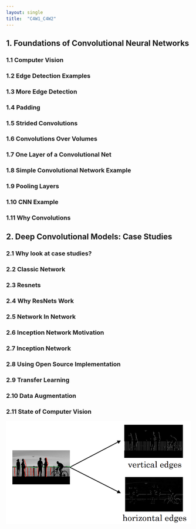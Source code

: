 ```yaml
---
layout: single
title:  "C4W1_C4W2"
---
```


## 1. Foundations of Convolutional Neural Networks

### 1.1 Computer Vision

### 1.2	Edge Detection Examples

### 1.3	More Edge Detection

### 1.4	Padding

### 1.5	Strided Convolutions

### 1.6	Convolutions Over Volumes

### 1.7	One Layer of a Convolutional Net

### 1.8	Simple Convolutional Network Example

### 1.9	Pooling Layers

### 1.10 CNN Example

### 1.11 Why Convolutions

## 2. Deep Convolutional Models: Case Studies

### 2.1 Why look at case studies?

### 2.2 Classic Network

### 2.3 Resnets
 
### 2.4 Why ResNets Work

### 2.5 Network In Network

### 2.6 Inception Network Motivation

### 2.7 Inception Network

### 2.8 Using Open Source Implementation

### 2.9 Transfer Learning

### 2.10 Data Augmentation

### 2.11 State of Computer Vision

![photo 74](/assets/img/blog/img74.png)
